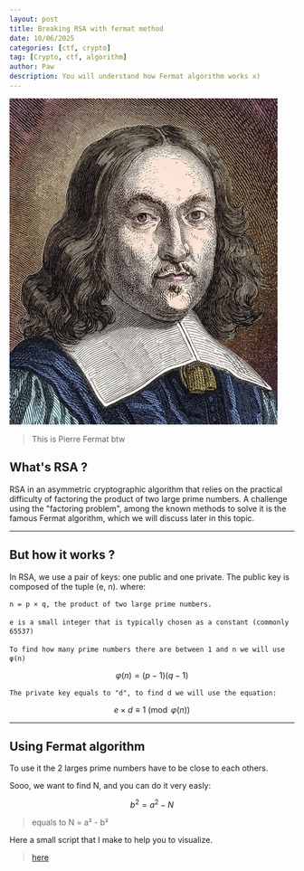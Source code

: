 ```yaml
---
layout: post
title: Breaking RSA with fermat method
date: 10/06/2025
categories: [ctf, crypto]
tag: [Crypto, ctf, algorithm]
author: Paw
description: You will understand how Fermat algorithm works x)
---
```


![image](/assets/fermat/fermat.jpeg)
> This is Pierre Fermat btw


## What's RSA ? 

RSA in an asymmetric cryptographic algorithm that relies on the practical difficulty of factoring the product of two large prime numbers. A challenge using the "factoring problem", among the known methods to solve it is the famous Fermat algorithm, which we will discuss later in this topic.

---
 ## But how it works ?

In RSA, we use a pair of keys: one public and one private.
The public key is composed of the tuple (e, n).
where:

    n = p × q, the product of two large prime numbers.

    e is a small integer that is typically chosen as a constant (commonly 65537)

    To find how many prime numbers there are between 1 and n we will use φ(n)


$$
\varphi(n) = (p-1)(q-1)
$$

    The private key equals to "d", to find d we will use the equation:

$$
e \times d \equiv 1 \pmod{\varphi(n)}
$$

---
    
## Using Fermat algorithm

To use it the 2 larges prime numbers have to be close to each others.


Sooo, we want to find N, and you can do it very easly:

$$
b^2 = a^2 - N 
$$

> equals to N = a² - b² 


Here a small script that I make to help you to visualize.
>[here](https://github.com/Tropaw/Fermatheboss/blob/main/fermat.py)

 
